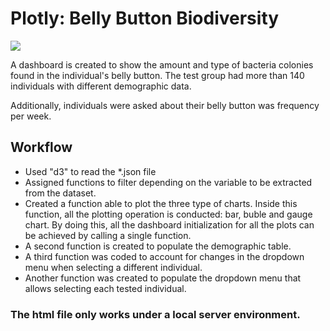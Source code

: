 # Plotly: Belly Button Biodiversity

![](https://spencers.scene7.com/is/image/Spencers/belly%2Dpeircing?$fullsize1200$)


A dashboard is created to show the amount and type of bacteria colonies found in the individual's belly button. The test group had more than 140 individuals with different demographic data. 

Additionally,  individuals were asked about their belly button was frequency per week. 

## Workflow
* Used "d3" to read the *.json file
* Assigned functions to filter depending on the variable to be extracted from the dataset. 
* Created a function able to plot the three type of charts. Inside this function, all the plotting operation is conducted: bar, buble and gauge chart. By doing this, all the dashboard initialization for all the plots can be achieved by calling a single function. 
* A second function is created to populate the demographic table. 
* A third function was coded to account for changes in the dropdown menu when selecting a different individual. 
* Another function was created to populate the dropdown menu that allows selecting each tested individual. 


### The html file only works under a local server environment. 